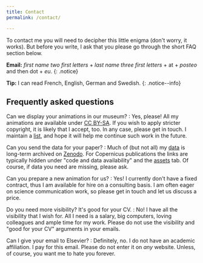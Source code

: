 ```yaml
---
title: Contact
permalink: /contact/

---
```



To contact me you will need to decipher this little enigma (don't worry, it
works). But before you write, I ask that you please go through the short FAQ
section below.

**Email:**
   *first name two first letters* +
   *last name three first letters* + at +
   *posteo* and then dot + *eu*.
{: .notice}

**Tip:**
I can read French, English, German and Swedish.
{: .notice--info}


## Frequently asked questions

Can we display your animations in our museum?
: Yes, please! All my animations are available under
  [CC BY-SA](https://creativecommons.org/licenses/by-sa/4.0/). If you wish to
  apply stricter copyright, it is likely that I accept, too. In any case,
  please get in touch. I maintain a [list](/museums-exhibitions/), and hope it
  will help me continue such work in the future.

Can you send the data for your paper?
: Much of (but not all) my [data](/software-data/) is long-term archived on
  [Zenodo](https://zenodo.org). For Copernicus publications the links are
  typically hidden under "code and data availability" and the
  [assets](https://tc.copernicus.org/articles/12/3265/2018/tc-12-3265-2018-assets.html)
  tab. Of course, if data you need are missing, please ask.

Can you prepare a new animation for us?
: Yes! I currently don't have a fixed contract, thus I am available for hire on
  a consulting basis. I am often eager on science communication work, so please
  get in touch and let us discuss a price.

Do you need more visibility? It's good for your CV.
: No! I have all the visibility that I wish for. All I need is a salary, big
  computers, loving colleagues and ample time for my work. Please do not use
  the visibility and "good for your CV" arguments in your emails.

Can I give your email to Elsevier?
: Definitely, no. I do not have an academic affiliation. I pay for this email.
  Please do not enter it on *any* website. Unless, of course, you want me to
  hate you forever.
